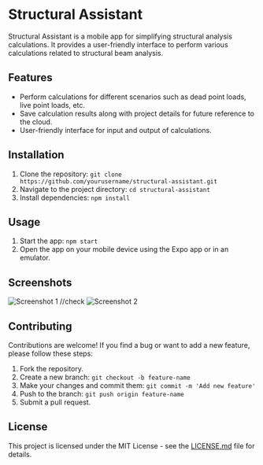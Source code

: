 # Structural Assistant

Structural Assistant is a mobile app for simplifying structural analysis calculations. It provides a user-friendly interface to perform various calculations related to structural beam analysis.

## Features

- Perform calculations for different scenarios such as dead point loads, live point loads, etc.
- Save calculation results along with project details for future reference to the cloud.
- User-friendly interface for input and output of calculations.

## Installation

1. Clone the repository: `git clone https://github.com/yourusername/structural-assistant.git`
2. Navigate to the project directory: `cd structural-assistant`
3. Install dependencies: `npm install`

## Usage

1. Start the app: `npm start`
2. Open the app on your mobile device using the Expo app or in an emulator.

## Screenshots

![Screenshot 1](/Users/billynoble/StrucAssistant/images/Screenshot1.png)
//check 
![Screenshot 2](screenshots/screenshot2.png)

## Contributing

Contributions are welcome! If you find a bug or want to add a new feature, please follow these steps:

1. Fork the repository.
2. Create a new branch: `git checkout -b feature-name`
3. Make your changes and commit them: `git commit -m 'Add new feature'`
4. Push to the branch: `git push origin feature-name`
5. Submit a pull request.

## License

This project is licensed under the MIT License - see the [LICENSE.md](LICENSE.md) file for details.

